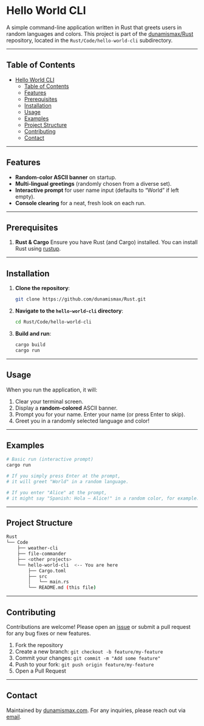 # Hello World CLI

A simple command-line application written in Rust that greets users in random languages and colors.
This project is part of the [dunamismax/Rust](https://github.com/dunamismax/Rust) repository, located in the `Rust/Code/hello-world-cli` subdirectory.

---

## Table of Contents

- [Hello World CLI](#hello-world-cli)
  - [Table of Contents](#table-of-contents)
  - [Features](#features)
  - [Prerequisites](#prerequisites)
  - [Installation](#installation)
  - [Usage](#usage)
  - [Examples](#examples)
  - [Project Structure](#project-structure)
  - [Contributing](#contributing)
  - [Contact](#contact)

---

## Features

- **Random-color ASCII banner** on startup.
- **Multi-lingual greetings** (randomly chosen from a diverse set).
- **Interactive prompt** for user name input (defaults to “World” if left empty).
- **Console clearing** for a neat, fresh look on each run.

---

## Prerequisites

1. **Rust & Cargo**
   Ensure you have Rust (and Cargo) installed. You can install Rust using [rustup](https://www.rust-lang.org/tools/install).

---

## Installation

1. **Clone the repository**:

   ```bash
   git clone https://github.com/dunamismax/Rust.git
   ```

2. **Navigate to the `hello-world-cli` directory**:

   ```bash
   cd Rust/Code/hello-world-cli
   ```

3. **Build and run**:

   ```bash
   cargo build
   cargo run
   ```

---

## Usage

When you run the application, it will:

1. Clear your terminal screen.
2. Display a **random-colored** ASCII banner.
3. Prompt you for your name. Enter your name (or press Enter to skip).
4. Greet you in a randomly selected language and color!

---

## Examples

```bash
# Basic run (interactive prompt)
cargo run

# If you simply press Enter at the prompt,
# it will greet "World" in a random language.

# If you enter "Alice" at the prompt,
# it might say "Spanish: Hola — Alice!" in a random color, for example.
```

---

## Project Structure

```bash
Rust
└── Code
    ├── weather-cli
    ├── file-commander
    ├── <other projects>
    └── hello-world-cli  <-- You are here
        ├── Cargo.toml
        ├── src
        │   └── main.rs
        └── README.md (this file)
```

---

## Contributing

Contributions are welcome! Please open an [issue](https://github.com/dunamismax/Rust/issues) or submit a pull request for any bug fixes or new features.

1. Fork the repository
2. Create a new branch: `git checkout -b feature/my-feature`
3. Commit your changes: `git commit -m "Add some feature"`
4. Push to your fork: `git push origin feature/my-feature`
5. Open a Pull Request

---

## Contact

Maintained by [dunamismax.com](https://github.com/dunamismax).
For any inquiries, please reach out via [email](mailto:dunamismax@tutamail.com).
